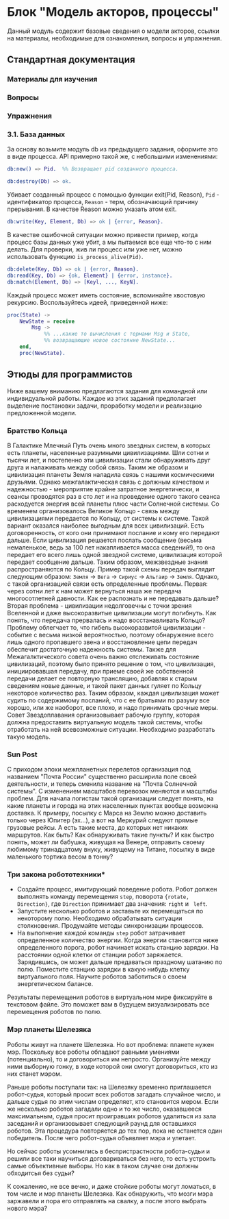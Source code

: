 # Блок "Модель акторов, процессы"

Данный модуль содержит базовые сведения о модели акторов, ссылки на материалы,
необходимые для ознакомления, вопросы и упражнения.

## Стандартная документация

### Материалы для изучения

### Вопросы

### Упражнения

### 3.1. База данных
За основу возьмите модуль db из предыдущего задания, оформите это в виде
процесса. API примерно такой же, с небольшими изменениями:

```erlang
db:new() => Pid.  %% Возвращает pid созданного процесса.
```

```erlang
db:destroy(Db) => ok.
```
Убивает созданный процесс с помощью функции exit(Pid, Reason),
`Pid` - идентификатор процесса,
`Reason` - терм, обозначающий причину прерывания.
В качестве Reason можно указать атом exit.

```erlang
db:write(Key, Element, Db) => ok | {error, Reason}. 
```

В качестве ошибочной ситуации можно привести пример, когда процесс базы данных
уже убит, а мы пытаемся все еще что-то с ним делать. Для проверки, жив ли
процесс или уже нет, можно использовать функцию `is_process_alive(Pid)`.

```erlang
db:delete(Key, Db) => ok | {error, Reason}.
db:read(Key, Db) => {ok, Element} | {error, instance}.
db:match(Element, Db) => [Keyl, ..., KeyN].
```

Каждый процесс может иметь состояние, вспоминайте хвостовую рекурсию.
Воспользуйтесь идеей, приведенной ниже:

```erlang
proc(State) ->
    NewState = receive
        Msg ->
            %% ...какие то вычисления с термами Msg и State,
            %% возвращающие новое состояние NewState...
    end,
    proc(NewState).
```

## Этюды для программистов

Ниже вашему вниманию предлагаются задания для командной или индивидуальной
работы. Каждое из этих заданий предполагает выделение постановки задачи,
проработку модели и реализацию предложенной модели.

### Братство Кольца
В Галактике Млечный Путь очень много звездных систем, в которых есть планеты,
населенные разумными цивилизациями. Шли сотни и тысячи лет, и постепенно эти
цивилизации стали обнаруживать друг друга и налаживать между собой связь.  Таким
же образом и цивилизация планеты Земля наладила связь с нашими космическими
друзьями. Однако межгалактическая связь с должным качеством и надежностью -
мероприятие крайне затратное энергетически, и сеансы проводятся раз в сто лет и
на проведение одного такого сеанса расходуется энергия всей планеты плюс части
Солнечной системы. Со временем организовалось Великое Кольцо - связь между
цивилизациями передается по Кольцу, от системы к системе.  Такой вариант
оказался наиболее выгодным для всех цивилизаций. Есть договоренность, от кого
они принимают послание и кому его передают дальше. Если цивилизация решается
послать сообщение (весьма немаленькое, ведь за 100 лет накапливается масса
сведений!), то она передает его всего лишь одной звездной системе, цивилизация
которой передает сообщение дальше. Таким образом, межзвездные знания
распространяются по Кольцу. Пример такой схемы передач выглядит следующим
образом: `Земля` -> `Вега` -> `Сириус` -> `Альтаир` -> `Земля`.  Однако, с такой
организацией связи есть определенные проблемы. Первая: через сотни лет к нам
может вернуться наша же передача многосотлетней давности. Как ее распознать и не
передавать дальше?  Вторая проблема - цивилизации недолговечны с точки зрения
Вселенной и даже высокоразвитые цивилизации могут погибнуть. Как понять, что
передача прервалась и надо восстанавливать Кольцо? Проблему облегчает то, что
гибель высокоразвитой цивилизации - событие с весьма низкой вероятностью,
поэтому обнаружение всего лишь одного пропавшего звена и восстановление цепи
передач обеспечит достаточную надежность системы. Также для Межагалктического
совета очень важно отслеживать состояние цивилизаций, поэтому было принято
решение о том, что цивилизация, инициировавшая передачу, при приеме своей же
собственной передачи делает ее повторную трансляцию, добавляя к старым сведениям
новые данные, и такой пакет данных гуляет по Кольцу некоторое количество раз.
Таким образом, каждая цивилизация может судить по содержимому посланий, что с ее
братьями по разуму все хорошо, или же наоборот, все плохо, и надо принимать
срочные меры. Совет Звездоплавания организовывает рабочую группу, которая должна
предоставить виртуальную модель такой системы, чтобы отработать на ней
всевозможные ситуации. Необходимо разработать такую модель.

### Sun Post
С приходом эпохи межпланетных перелетов организация под названием "Почта России"
существенно расширила поле своей деятельности, и теперь сменила название на
"Почта Солнечной системы". C изменением масштабов перевозок меняются и масштабы
проблем. Для начала логистам такой организации следует понять, на какие планеты
и города на этих населенных пунктах вообще возможна доставка. К примеру, посылку
с Марса на Землю можно доставить только через Юпитер (эх...), а вот на Меркурий
следуют прямые грузовые рейсы. А есть такие места, до которых нет никаких
маршрутов. Как быть? Как обнаруживать такие пункты? И как быстро понять, может
ли бабушка, живущая на Венере, отправить своему любимому тринадцатому внуку,
живущему на Титане, посылку в виде маленького тортика весом в тонну?

### Три закона робототехники\*
 - Создайте процесс, имитирующий поведение робота. Робот должен выполнять
   команду перемещения `step`, поворота `{rotate, Direction}`, где `Direction`
   принимает два значения: `right` и ` left`.
 - Запустите несколько роботов и заставьте их перемещаться по некоторому полю.
   Необходимо обрабатывать ситуации столкновения. Продумайте методы
   синхронизации процессов.
 - На выполнение каждой команды `step` робот затрачивает определенное количество
   энергии. Когда энергии становится ниже определенного порога, робот начинает
   искать станцию зарядки. На расстоянии одной клетки от станции робот
   заряжается. Зарядившись, он может дальше предаваться праздному шатанию по
   полю. Поместите станцию зарядки в какую нибудь клетку
   виртуального поля. Научите роботов заботиться о своем энергетическом балансе.

Результаты перемещения роботов в виртуальном мире фиксируйте в текстовом файле.
Это поможет вам в будущем визуализировать все перемещения роботов по полю.

### Мэр планеты Шелезяка
Роботы живут на планете Шелезяка. Но вот проблема: планете нужен мэр.  Поскольку
все роботы обладают равными умениями (потенциально), то и договориться им
непросто. Организуйте между ними выборную гонку, в ходе которой они смогут
договориться, кто из них станет мэром.

Раньше роботы поступали так: на Шелезяку временно приглашается робот-судья,
который просит всех роботов загадать случайное число, и дальше судья по этим
числам определяет, кто становится мером. Если же несколько роботов загадали одно
и то же число, оказавшееся максимальным, судья просит проигравших роботов
удалиться из зала заседаний и организовывает следующий раунд для оставшихся
роботов. Эта процедура повторяется до тех пор, пока не останется один
победитель. После чего робот-судья объявляет мэра и улетает.

Но сейчас роботы усомнились в беспристрастности робота-судьи и решили все таки
научиться договариваться без него, то есть устроить самые объективные выборы. Но
как в таком случае они должны обходитсья без судьи?

К сожалению, не все вечно, и даже стойкие роботы могут ломаться, в том числе и
мэр планеты Шелезяка. Как обнаружить, что мозги мэра заржавели и пора его
отправлять на свалку, а после этого выбрать нового мэра?
